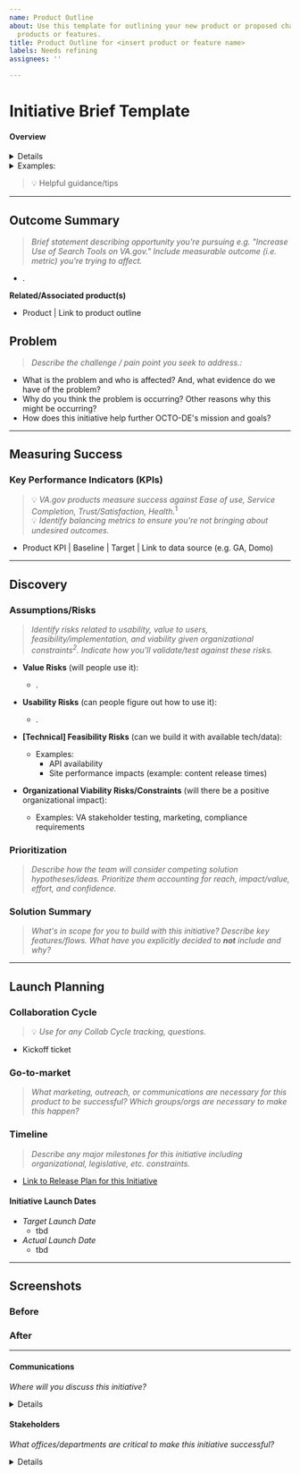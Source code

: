 ```yaml
---
name: Product Outline
about: Use this template for outlining your new product or proposed chahges to existing
  products or features.
title: Product Outline for <insert product or feature name>
labels: Needs refining
assignees: ''

---
```


# Initiative Brief Template
#### Overview

<details>
 
 *There is roughly a 1:many relationship between products and initiatives, or our attempts to improve a product/editor outcomes. The same goes for product outlines and initiative briefs. This template can be used as product documentation for the Collaboration Cycle, especially when iterating an existing product. In addition, the Brief is an important communication tool within a team and between the team and Crew Chief/PO/other teams.* 
 
</details>

<details>
 <Summary>Examples:</Summary>
 
 - *Product: Benefits Hubs* 
   - *Initiatives: [Annual Income Limits](https://github.com/department-of-veterans-affairs/va.gov-team/blob/master/products/income-limits-app/product-outline.md)
 
 </details>
 
 > 💡 Helpful guidance/tips
 
---

## Outcome Summary
> *Brief statement describing opportunity you're pursuing e.g. "Increase Use of Search Tools on VA.gov." Include measurable outcome (i.e. metric) you're trying to affect.*
* .

**Related/Associated product(s)**
- Product | Link to product outline 

## Problem
> *Describe the challenge / pain point you seek to address.:* 
* What is the problem and who is affected? And, what evidence do we have of the problem?
* Why do you think the problem is occurring? Other reasons why this might be occurring?
* How does this initiative help further OCTO-DE's mission and goals?

<!--
## Desired User Outcomes
- *Why would a user want to use this?*
- *With this problem solved, what should users be able to do/achieve that they couldn't before?*

## Undesired User Outcomes
## Desired Business Outcomes

- *Why would your business want this to exist?*
- *With this problem solved, what should your business be able to do/achieve that they couldn't before?*

## Undesired Business Outcomes
-->

---
## Measuring Success

### Key Performance Indicators (KPIs)
> 💡 *VA.gov products measure success against Ease of use, Service Completion, Trust/Satisfaction, Health.*<sup>1</sup>\
> 💡 *Identify balancing metrics to ensure you're not bringing about undesired outcomes.*

- Product KPI | Baseline | Target | Link to data source (e.g. GA, Domo)

---

## Discovery
### Assumptions/Risks
> *Identify risks related to usability, value to users, feasibility/implementation, and viability given organizational constraints<sup>2</sup>. 
> Indicate how you'll validate/test against these risks.*

- **Value Risks** (will people use it): 
  - .
- **Usability Risks** (can people figure out how to use it):
  - .
- **[Technical] Feasibility Risks** (can we build it with available tech/data):
  - Examples:
    - API availability
    - Site performance impacts (example: content release times)
  
- **Organizational Viability Risks/Constraints** (will there be a positive organizational impact):
  - Examples: VA stakeholder testing, marketing, compliance requirements 

### Prioritization
> *Describe how the team will consider competing solution hypotheses/ideas. Prioritize them accounting for reach, impact/value, effort, and confidence.*

### Solution Summary
> *What's in scope for you to build with this initiative? Describe key features/flows. What have you explicitly decided to **not** include and why?*

--- 

## Launch Planning
### Collaboration Cycle
> 💡 *Use for any Collab Cycle tracking, questions.*

- Kickoff ticket

### Go-to-market 
> *What marketing, outreach, or communications are necessary for this product to be successful? Which groups/orgs are necessary to make this happen?*

### Timeline 
> *Describe any major milestones for this initiative including organizational, legislative, etc. constraints.*

* [Link to Release Plan for this Initiative](https://github.com/department-of-veterans-affairs/va.gov-team/blob/master/platform/product-management/release-plan-template.md)

#### Initiative Launch Dates
- *Target Launch Date*
  - tbd
- *Actual Launch Date* 
  - tbd

---
   
## Screenshots

### Before

### After

---

#### Communications
*Where will you discuss this initiative?*

<details>

- Team Name: 
- GitHub Label(s): 
- Slack channel: 
- Product POCs:

</details>


#### Stakeholders
*What offices/departments are critical to make this initiative successful?*

<details>
  
- Office/Department:
- Contact(s): 
 
</details>
